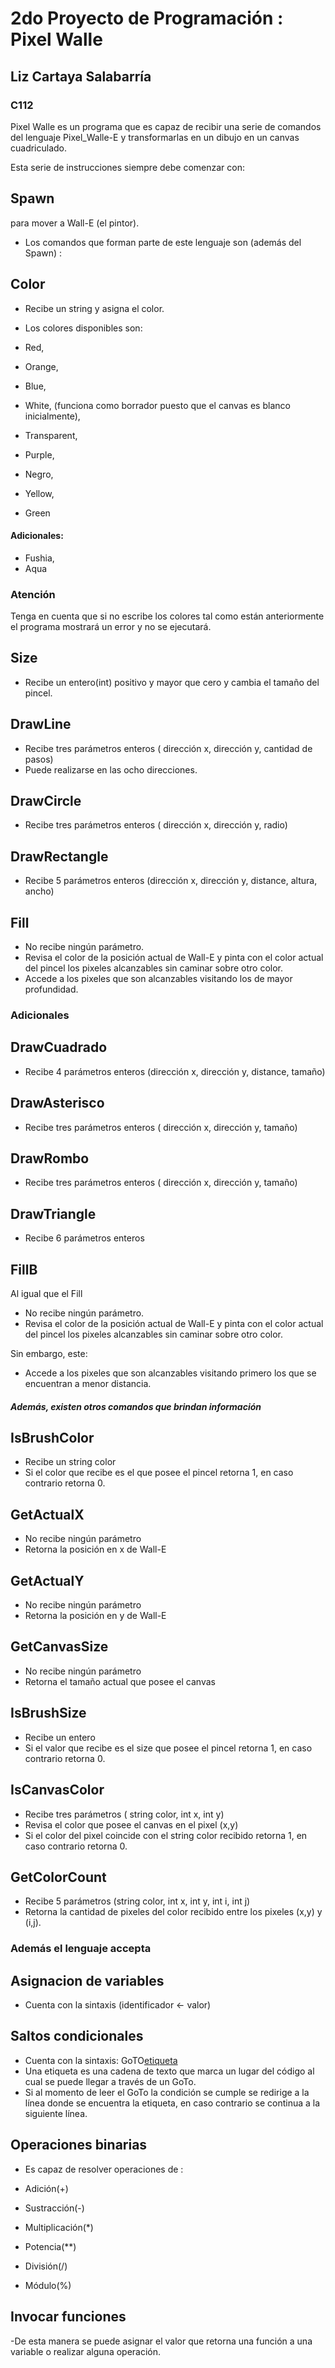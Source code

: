 # 2do Proyecto de Programación : Pixel Walle
## Liz Cartaya Salabarría
### C112

Pixel Walle es un programa que es capaz de recibir una serie de comandos del lenguaje Pixel_Walle-E y transformarlas en un dibujo en un canvas cuadriculado.

Esta serie de instrucciones siempre debe comenzar con:
## Spawn 
para mover a Wall-E (el pintor).
- Los comandos que forman parte de este lenguaje son (además del Spawn) :
## Color 
- Recibe un string y asigna el color.
- Los colores disponibles son:
  
 - Red,
 - Orange,
 - Blue,
 - White, (funciona como borrador puesto que el canvas es blanco inicialmente),
 - Transparent,
 - Purple,
 - Negro,
 - Yellow,
 - Green
  
  #### Adicionales:
  - Fushia,
  - Aqua
### Atención
  Tenga en cuenta que si no escribe los colores tal como están anteriormente el programa mostrará un error y no se ejecutará.

## Size
- Recibe un entero(int) positivo y mayor que cero y cambia el tamaño del pincel.

## DrawLine
- Recibe tres parámetros enteros ( dirección x, dirección y, cantidad de pasos)
- Puede realizarse en las ocho direcciones.
## DrawCircle
- Recibe tres parámetros enteros ( dirección x, dirección y, radio)

## DrawRectangle
- Recibe 5 parámetros enteros (dirección x, dirección y, distance, altura, ancho)

## Fill
- No recibe ningún parámetro.
- Revisa el color de la posición actual de Wall-E y pinta con el color actual del pincel los pixeles alcanzables sin caminar sobre otro color.
- Accede a los pixeles que son alcanzables visitando los de mayor profundidad.

### Adicionales

## DrawCuadrado
- Recibe 4 parámetros enteros (dirección x, dirección y, distance, tamaño)

## DrawAsterisco
- Recibe tres parámetros enteros ( dirección x, dirección y, tamaño)

## DrawRombo
- Recibe tres parámetros enteros ( dirección x, dirección y, tamaño)

## DrawTriangle
- Recibe 6 parámetros enteros 

## FillB
Al igual que el Fill
- No recibe ningún parámetro.
- Revisa el color de la posición actual de Wall-E y pinta con el color actual del pincel los pixeles alcanzables sin caminar sobre otro color.
  
Sin embargo, este:
- Accede a los pixeles que son alcanzables visitando primero los que se encuentran a menor distancia.

##### Además, existen otros comandos que brindan información 

## IsBrushColor
- Recibe un string color 
- Si el color que recibe es el que posee el pincel retorna 1, en caso contrario retorna 0.

## GetActualX
- No recibe ningún parámetro
- Retorna la posición en x de Wall-E

## GetActualY
- No recibe ningún parámetro
- Retorna la posición en y de Wall-E

## GetCanvasSize
- No recibe ningún parámetro
- Retorna el tamaño actual que posee el canvas

## IsBrushSize
- Recibe un entero  
- Si el valor que recibe es el size que posee el pincel retorna 1, en caso contrario retorna 0.

## IsCanvasColor
- Recibe tres parámetros ( string color, int x, int y)
- Revisa el color que posee el canvas en el pixel (x,y)
- Si el color del pixel coincide con el string color recibido retorna 1, en  caso contrario retorna 0.

## GetColorCount
- Recibe 5 parámetros (string color, int x, int y, int i, int j)
- Retorna la cantidad de pixeles del color recibido entre los pixeles (x,y) y (i,j).


### Además el lenguaje accepta 

## Asignacion de variables
- Cuenta con la sintaxis (identificador <- valor)

## Saltos condicionales
- Cuenta con la sintaxis: GoTO[etiqueta](condición)
- Una etiqueta es una cadena de texto que marca un lugar del código al cual se puede llegar a través de un  GoTo.
- Si al momento de leer el GoTo la condición se cumple se redirige a la línea donde se encuentra la etiqueta, en caso contrario se continua a la siguiente línea.

## Operaciones binarias
- Es capaz de resolver operaciones de :
  
- Adición(+)
- Sustracción(-)
- Multiplicación(*)
- Potencia(**)
- División(/)
- Módulo(%)

## Invocar funciones
-De esta manera se puede asignar el valor que retorna una función a una variable o realizar alguna operación.





  
  
